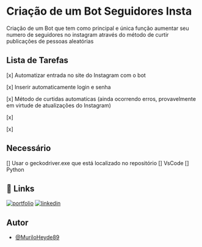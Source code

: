 # Criação de um Bot Seguidores Insta

Criação de um Bot que tem como principal e única função aumentar seu numero de seguidores no instagram através do método de curtir publicações de pessoas aleatórias


## Lista de Tarefas

[x] Automatizar entrada no site do Instagram com o bot

[x] Inserir automaticamente login e senha

[x] Método de curtidas automaticas (ainda ocorrendo erros, provavelmente em virtude de atualizações do Instagram)

[x] 

[x] 

## Necessário

[] Usar o geckodriver.exe que está localizado no repositório
[] VsCode
[] Python

## 🔗 Links
[![portfolio](https://img.shields.io/badge/my_portfolio-000?style=for-the-badge&logo=ko-fi&logoColor=white)](https://github.com/MuriloHeyde89/)
[![linkedin](https://img.shields.io/badge/linkedin-0A66C2?style=for-the-badge&logo=linkedin&logoColor=white)](https://www.linkedin.com/in/murilo-heyde/)



## Autor

- [@MuriloHeyde89](https://github.com/MuriloHeyde89)